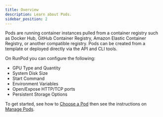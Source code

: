 ```yaml
---
title: Overview
description: Learn about Pods.
sidebar_position: 2
---
```


Pods are running container instances pulled from a container registry such as Docker Hub, GitHub Container Registry, Amazon Elastic Container Registry, or another compatible registry. Pods can be created from a template or deployed directly via the API and CLI tools.

On RunPod you can configure the following:

- GPU Type and Quantity
- System Disk Size
- Start Command
- Environment Variables
- Open/Expose HTTP/TCP ports
- Persistent Storage Options

To get started, see how to [Choose a Pod](/pods/choose-a-pod) then see the instructions on [Manage Pods](/pods/manage-pods).
